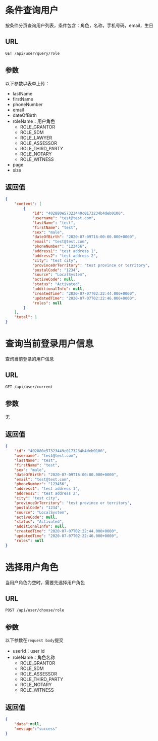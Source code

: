 # 条件查询用户

按条件分页查询用户列表，条件包含：角色，名称，手机号码，email，生日

##  URL

```http
GET /api/user/query/role
```

## 参数

以下参数以表单上传：

- lastName
- firstName
- phoneNumber
- email
- dateOfBirth
- roleName：用户角色
  - ROLE_GRANTOR
  - ROLE_SDM
  - ROLE_LAWYER
  - ROLE_ASSESSOR
  - ROLE_THIRD_PARTY
  - ROLE_NOTARY
  - ROLE_WITNESS
- page
- size

## 返回值

```json
{
    "content": [
        {
            "id": "402880e57323449c0173234b4deb0100",
            "username": "test@test.com",
            "lastName": "test",
            "firstName": "test",
            "sex": "male",
            "dateOfBirth": "2020-07-09T16:00:00.000+0000",
            "email": "test@test.com",
            "phoneNumber": "123456",
            "address1": "test address 1",
            "address2": "test address 2",
            "city": "test city",
            "provinceOrTerritory": "test province or territory",
            "postalCode": "1234",
            "source": "LocalSystem",
            "activeCode": null,
            "status": "Activated",
            "additionalInfo": null,
            "createdTime": "2020-07-07T02:22:44.000+0000",
            "updatedTime": "2020-07-07T02:22:46.000+0000",
            "roles": null
        }
    ],
    "total": 1
}
```

# 查询当前登录用户信息

查询当前登录的用户信息

## URL

```http
GET /api/user/current
```

## 参数

无

## 返回值

```json
{
    "id": "402880e57323449c0173234b4deb0100",
    "username": "test@test.com",
    "lastName": "test",
    "firstName": "test",
    "sex": "male",
    "dateOfBirth": "2020-07-09T16:00:00.000+0000",
    "email": "test@test.com",
    "phoneNumber": "123456",
    "address1": "test address 1",
    "address2": "test address 2",
    "city": "test city",
    "provinceOrTerritory": "test province or territory",
    "postalCode": "1234",
    "source": "LocalSystem",
    "activeCode": null,
    "status": "Activated",
    "additionalInfo": null,
    "createdTime": "2020-07-07T02:22:44.000+0000",
    "updatedTime": "2020-07-07T02:22:46.000+0000",
    "roles": null
}
```

# 选择用户角色

当用户角色为空时，需要先选择用户角色

## URL

```http
POST /api/user/choose/role
```

## 参数

以下参数在`request body`提交

- userId：user id
- roleName：角色名称
  - ROLE_GRANTOR
  - ROLE_SDM
  - ROLE_ASSESSOR
  - ROLE_THIRD_PARTY
  - ROLE_NOTARY
  - ROLE_WITNESS

## 返回值

```json
{
    "data":null,
    "message":"success"
}
```

